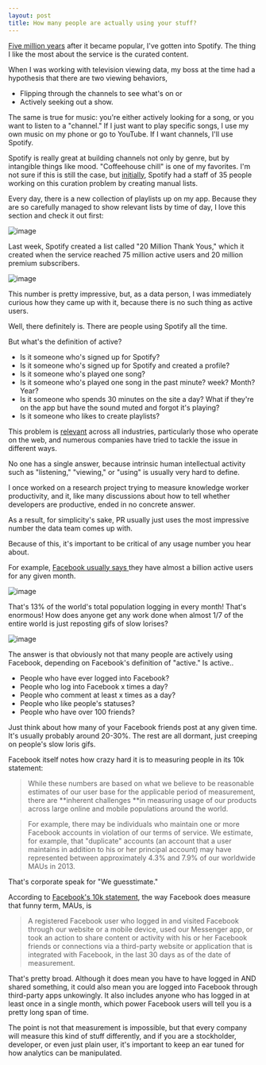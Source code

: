 ```yaml
---
layout: post
title: How many people are actually using your stuff? 
---
```


[Five million years](http://nymag.com/news/intelligencer/spotify-2012-5/) after it became popular, I've gotten into Spotify. The thing I like the most about the service is the curated content. 

When I was working with television viewing data, my boss at the time had a hypothesis that there are two viewing behaviors,
 
+ Flipping through the channels to see what's on 
or
+ Actively seeking out a show. 

The same is true for music: you're either actively looking for a song, or you want to listen to a "channel." If I just want to play specific songs, I use my own music on my phone or go to YouTube. If I want channels, I'll use Spotify. 

Spotify is really great at building channels not only by genre, but by intangible things like mood.  "Coffeehouse chill" is one of my favorites. I'm not sure if this is still the case, but [initially](http://www.cnet.com/news/spotify-adds-human-touch-to-help-people-find-playlists/), Spotify had a staff of 35 people working on this curation problem by creating manual lists. 

Every day, there is a new collection of playlists up on my app. Because they are so carefully managed to show relevant lists by time of day, I love this section and check it out first: 

![image](https://raw.githubusercontent.com/veekaybee/veekaybee.github.io/master/images/confidence.png)

Last week, Spotify created a list called "20 Million Thank Yous," which it created when the service reached 75 million active users and 20 million premium subscribers. 

![image](https://raw.githubusercontent.com/veekaybee/veekaybee.github.io/master/images/20mil.png)

This number is pretty impressive, but, as a data person, I was immediately curious how they came up with it, because there is no such thing as active users. 

Well, there definitely is. There are people using Spotify all the time. 

But what's the definition of active? 

+ Is it someone who's signed up for Spotify? 
+ Is it someone who's signed up for Spotify and created a profile? 
+ Is it someone who's played one song? 
+ Is it someone who's played one song in the past minute? week? Month? Year? 
+ Is it someone who spends 30 minutes on the site a day? What if they're on the app but have the sound muted and forgot it's playing? 
+ Is it someone who likes to create playlists? 

This problem is [relevant](http://www.quora.com/How-do-different-sites-define-and-quantify-active-users) across all industries, particularly those who operate on the web, and numerous companies have tried to tackle the issue in different ways. 

No one has a single answer, because intrinsic human intellectual activity such as "listening," "viewing," or "using" is usually very hard to define. 

I once worked on a research project trying to measure knowledge worker productivity, and it, like many discussions about how to tell whether developers are productive, ended in no concrete answer. 

As a result, for simplicity's sake, PR usually just uses the most impressive number the data team comes up with. 

Because of this, it's important to be critical of any usage number you hear about. 

For example, [Facebook usually says ](http://newsroom.fb.com/company-info/) they have almost a billion active users for any given month. 

![image](https://raw.githubusercontent.com/veekaybee/veekaybee.github.io/master/images/fbstats.png)

That's 13% of the world's total population logging in every month! That's enormous! How does anyone get any work done when almost 1/7 of the entire world is just reposting gifs of slow lorises? 

![image](https://38.media.tumblr.com/500736338e23d5b5adb0201b6b74cbc9/tumblr_mmyemrrqkq1s1fx0zo1_500.gif)

The answer is that obviously not that many people are actively using Facebook, depending on Facebook's definition of "active." Is active..

+ People who have ever logged into Facebook? 
+ People who log into Facebook x times a day? 
+ People who comment at least x times as a day? 
+ People who like people's statuses? 
+ People who have over 100 friends?

Just think about how many of your Facebook friends post at any given time. It's usually probably around 20-30%. The rest are all dormant, just creeping on people's slow loris gifs. 

Facebook itself notes how crazy hard it is to measuring people in its 10k statement:

>While these numbers are based on what we believe to be reasonable estimates of our user base for the applicable period of measurement, there are **inherent challenges **in measuring usage of our products across large online and mobile populations around the world. 

>For example, there may be individuals who maintain one or more Facebook accounts in violation of our terms of service. We estimate, for example, that "duplicate" accounts (an account that a user maintains in addition to his or her principal account) may have represented between approximately 4.3% and 7.9% of our worldwide MAUs in 2013. 

That's corporate speak for "We guesstimate."

According to [Facebook's 10k statement](http://www.quora.com/How-does-Facebook-calculate-the-number-of-MAUs-Monthly-Active-Users), the way Facebook does measure  that funny term, MAUs, is

>A registered Facebook user who logged in and visited Facebook through our website or a mobile device, used our Messenger app, or took an action to share content or activity with his or her Facebook friends or connections via a third-party website or application that is integrated with Facebook, in the last 30 days as of the date of measurement. 

That's pretty broad. Although it does mean you have to have logged in AND shared something, it could also mean you are logged into Facebook through third-party apps unkowingly. It also includes anyone who has logged in at least once in a single month, which power Facebook users will tell you is a pretty long span of time. 

The point is not that measurement is impossible, but that every company will measure this kind of stuff differently, and if you are a stockholder, developer, or even just plain user, it's important to keep an ear tuned for how analytics can be manipulated. 



